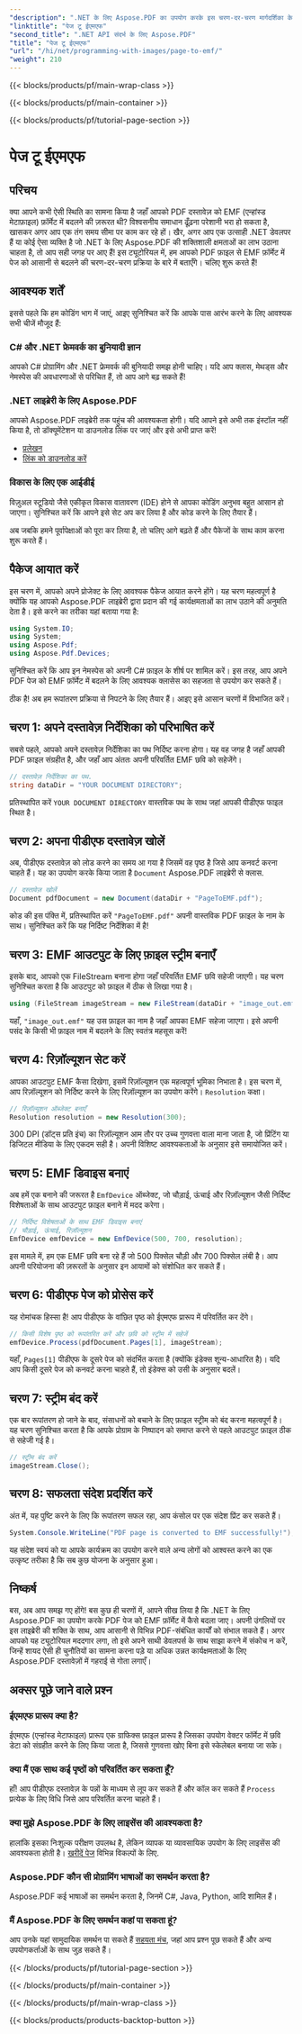 ```yaml
---
"description": ".NET के लिए Aspose.PDF का उपयोग करके इस चरण-दर-चरण मार्गदर्शिका के साथ PDF पृष्ठ को EMF प्रारूप में परिवर्तित करना सीखें। डेवलपर्स के लिए बिल्कुल सही।"
"linktitle": "पेज टू ईएमएफ"
"second_title": ".NET API संदर्भ के लिए Aspose.PDF"
"title": "पेज टू ईएमएफ"
"url": "/hi/net/programming-with-images/page-to-emf/"
"weight": 210
---
```


{{< blocks/products/pf/main-wrap-class >}}

{{< blocks/products/pf/main-container >}}

{{< blocks/products/pf/tutorial-page-section >}}

# पेज टू ईएमएफ

## परिचय

क्या आपने कभी ऐसी स्थिति का सामना किया है जहाँ आपको PDF दस्तावेज़ को EMF (एन्हांस्ड मेटाफ़ाइल) फ़ॉर्मेट में बदलने की ज़रूरत थी? विश्वसनीय समाधान ढूँढ़ना परेशानी भरा हो सकता है, खासकर अगर आप एक तंग समय सीमा पर काम कर रहे हों। खैर, अगर आप एक उत्साही .NET डेवलपर हैं या कोई ऐसा व्यक्ति है जो .NET के लिए Aspose.PDF की शक्तिशाली क्षमताओं का लाभ उठाना चाहता है, तो आप सही जगह पर आए हैं! इस ट्यूटोरियल में, हम आपको PDF फ़ाइल से EMF फ़ॉर्मेट में पेज को आसानी से बदलने की चरण-दर-चरण प्रक्रिया के बारे में बताएँगे। चलिए शुरू करते हैं!

## आवश्यक शर्तें

इससे पहले कि हम कोडिंग भाग में जाएं, आइए सुनिश्चित करें कि आपके पास आरंभ करने के लिए आवश्यक सभी चीजें मौजूद हैं:

### C# और .NET फ्रेमवर्क का बुनियादी ज्ञान
आपको C# प्रोग्रामिंग और .NET फ्रेमवर्क की बुनियादी समझ होनी चाहिए। यदि आप क्लास, मेथड्स और नेमस्पेस की अवधारणाओं से परिचित हैं, तो आप आगे बढ़ सकते हैं!

### .NET लाइब्रेरी के लिए Aspose.PDF
आपको Aspose.PDF लाइब्रेरी तक पहुंच की आवश्यकता होगी। यदि आपने इसे अभी तक इंस्टॉल नहीं किया है, तो डॉक्यूमेंटेशन या डाउनलोड लिंक पर जाएं और इसे अभी प्राप्त करें!

- [प्रलेखन](https://reference.aspose.com/pdf/net/)
- [लिंक को डाउनलोड करें](https://releases.aspose.com/pdf/net/)

### विकास के लिए एक आईडीई
विज़ुअल स्टूडियो जैसे एकीकृत विकास वातावरण (IDE) होने से आपका कोडिंग अनुभव बहुत आसान हो जाएगा। सुनिश्चित करें कि आपने इसे सेट अप कर लिया है और कोड करने के लिए तैयार हैं।

अब जबकि हमने पूर्वापेक्षाओं को पूरा कर लिया है, तो चलिए आगे बढ़ते हैं और पैकेजों के साथ काम करना शुरू करते हैं।

## पैकेज आयात करें

इस चरण में, आपको अपने प्रोजेक्ट के लिए आवश्यक पैकेज आयात करने होंगे। यह चरण महत्वपूर्ण है क्योंकि यह आपको Aspose.PDF लाइब्रेरी द्वारा प्रदान की गई कार्यक्षमताओं का लाभ उठाने की अनुमति देता है। इसे करने का तरीका यहां बताया गया है:

```csharp
using System.IO;
using System;
using Aspose.Pdf;
using Aspose.Pdf.Devices;
```

सुनिश्चित करें कि आप इन नेमस्पेस को अपनी C# फ़ाइल के शीर्ष पर शामिल करें। इस तरह, आप अपने PDF पेज को EMF फ़ॉर्मेट में बदलने के लिए आवश्यक क्लासेस का सहजता से उपयोग कर सकते हैं।

ठीक है! अब हम रूपांतरण प्रक्रिया से निपटने के लिए तैयार हैं। आइए इसे आसान चरणों में विभाजित करें।

## चरण 1: अपने दस्तावेज़ निर्देशिका को परिभाषित करें

सबसे पहले, आपको अपने दस्तावेज़ निर्देशिका का पथ निर्दिष्ट करना होगा। यह वह जगह है जहाँ आपकी PDF फ़ाइल संग्रहीत है, और जहाँ आप अंततः अपनी परिवर्तित EMF छवि को सहेजेंगे।

```csharp
// दस्तावेज़ निर्देशिका का पथ.
string dataDir = "YOUR DOCUMENT DIRECTORY";
```

प्रतिस्थापित करें `YOUR DOCUMENT DIRECTORY` वास्तविक पथ के साथ जहां आपकी पीडीएफ फाइल स्थित है।

## चरण 2: अपना पीडीएफ दस्तावेज़ खोलें

अब, पीडीएफ दस्तावेज़ को लोड करने का समय आ गया है जिसमें वह पृष्ठ है जिसे आप कनवर्ट करना चाहते हैं। यह का उपयोग करके किया जाता है `Document` Aspose.PDF लाइब्रेरी से क्लास.

```csharp
// दस्तावेज़ खोलें
Document pdfDocument = new Document(dataDir + "PageToEMF.pdf");
```

कोड की इस पंक्ति में, प्रतिस्थापित करें `"PageToEMF.pdf"` अपनी वास्तविक PDF फ़ाइल के नाम के साथ। सुनिश्चित करें कि यह निर्दिष्ट निर्देशिका में है!

## चरण 3: EMF आउटपुट के लिए फ़ाइल स्ट्रीम बनाएँ

इसके बाद, आपको एक FileStream बनाना होगा जहाँ परिवर्तित EMF छवि सहेजी जाएगी। यह चरण सुनिश्चित करता है कि आउटपुट को फ़ाइल में ठीक से लिखा गया है।

```csharp
using (FileStream imageStream = new FileStream(dataDir + "image_out.emf", FileMode.Create))
```

यहाँ, `"image_out.emf"` यह उस फ़ाइल का नाम है जहाँ आपका EMF सहेजा जाएगा। इसे अपनी पसंद के किसी भी फ़ाइल नाम में बदलने के लिए स्वतंत्र महसूस करें!

## चरण 4: रिज़ॉल्यूशन सेट करें

आपका आउटपुट EMF कैसा दिखेगा, इसमें रिज़ॉल्यूशन एक महत्वपूर्ण भूमिका निभाता है। इस चरण में, आप रिज़ॉल्यूशन को निर्दिष्ट करने के लिए रिज़ॉल्यूशन का उपयोग करेंगे। `Resolution` कक्षा।

```csharp
// रिज़ॉल्यूशन ऑब्जेक्ट बनाएँ
Resolution resolution = new Resolution(300);
```

300 DPI (डॉट्स प्रति इंच) का रिज़ॉल्यूशन आम तौर पर उच्च गुणवत्ता वाला माना जाता है, जो प्रिंटिंग या डिजिटल मीडिया के लिए एकदम सही है। अपनी विशिष्ट आवश्यकताओं के अनुसार इसे समायोजित करें।

## चरण 5: EMF डिवाइस बनाएं

अब हमें एक बनाने की जरूरत है `EmfDevice` ऑब्जेक्ट, जो चौड़ाई, ऊंचाई और रिज़ॉल्यूशन जैसी निर्दिष्ट विशेषताओं के साथ आउटपुट फ़ाइल बनाने में मदद करेगा।

```csharp
// निर्दिष्ट विशेषताओं के साथ EMF डिवाइस बनाएं
// चौड़ाई, ऊंचाई, रिज़ॉल्यूशन
EmfDevice emfDevice = new EmfDevice(500, 700, resolution);
```

इस मामले में, हम एक EMF छवि बना रहे हैं जो 500 पिक्सेल चौड़ी और 700 पिक्सेल लंबी है। आप अपनी परियोजना की ज़रूरतों के अनुसार इन आयामों को संशोधित कर सकते हैं।

## चरण 6: पीडीएफ पेज को प्रोसेस करें

यह रोमांचक हिस्सा है! आप पीडीएफ के वांछित पृष्ठ को ईएमएफ प्रारूप में परिवर्तित कर देंगे। 

```csharp
// किसी विशेष पृष्ठ को रूपांतरित करें और छवि को स्ट्रीम में सहेजें
emfDevice.Process(pdfDocument.Pages[1], imageStream);
```

यहाँ, `Pages[1]` पीडीएफ के दूसरे पेज को संदर्भित करता है (क्योंकि इंडेक्स शून्य-आधारित है)। यदि आप किसी दूसरे पेज को कनवर्ट करना चाहते हैं, तो इंडेक्स को उसी के अनुसार बदलें।

## चरण 7: स्ट्रीम बंद करें

एक बार रूपांतरण हो जाने के बाद, संसाधनों को बचाने के लिए फ़ाइल स्ट्रीम को बंद करना महत्वपूर्ण है। यह चरण सुनिश्चित करता है कि आपके प्रोग्राम के निष्पादन को समाप्त करने से पहले आउटपुट फ़ाइल ठीक से सहेजी गई है।

```csharp
// स्ट्रीम बंद करें
imageStream.Close();
```

## चरण 8: सफलता संदेश प्रदर्शित करें

अंत में, यह पुष्टि करने के लिए कि रूपांतरण सफल रहा, आप कंसोल पर एक संदेश प्रिंट कर सकते हैं।

```csharp
System.Console.WriteLine("PDF page is converted to EMF successfully!");
```

यह संदेश स्वयं को या आपके कार्यक्रम का उपयोग करने वाले अन्य लोगों को आश्वस्त करने का एक उत्कृष्ट तरीका है कि सब कुछ योजना के अनुसार हुआ।

## निष्कर्ष

बस, अब आप समझ गए होंगे! बस कुछ ही चरणों में, आपने सीख लिया है कि .NET के लिए Aspose.PDF का उपयोग करके PDF पेज को EMF फ़ॉर्मेट में कैसे बदला जाए। अपनी उंगलियों पर इस लाइब्रेरी की शक्ति के साथ, आप आसानी से विभिन्न PDF-संबंधित कार्यों को संभाल सकते हैं। अगर आपको यह ट्यूटोरियल मददगार लगा, तो इसे अपने साथी डेवलपर्स के साथ साझा करने में संकोच न करें, जिन्हें शायद ऐसी ही चुनौतियों का सामना करना पड़े या अधिक उन्नत कार्यक्षमताओं के लिए Aspose.PDF दस्तावेज़ों में गहराई से गोता लगाएँ।

## अक्सर पूछे जाने वाले प्रश्न

### ईएमएफ प्रारूप क्या है?
ईएमएफ (एन्हांस्ड मेटाफाइल) प्रारूप एक ग्राफिक्स फ़ाइल प्रारूप है जिसका उपयोग वेक्टर फॉर्मेट में छवि डेटा को संग्रहीत करने के लिए किया जाता है, जिससे गुणवत्ता खोए बिना इसे स्केलेबल बनाया जा सके।

### क्या मैं एक साथ कई पृष्ठों को परिवर्तित कर सकता हूँ?
हाँ! आप पीडीएफ दस्तावेज़ के पन्नों के माध्यम से लूप कर सकते हैं और कॉल कर सकते हैं `Process` प्रत्येक के लिए विधि जिसे आप परिवर्तित करना चाहते हैं।

### क्या मुझे Aspose.PDF के लिए लाइसेंस की आवश्यकता है?
हालांकि इसका निःशुल्क परीक्षण उपलब्ध है, लेकिन व्यापक या व्यावसायिक उपयोग के लिए लाइसेंस की आवश्यकता होती है। [खरीदें पेज](https://purchase.aspose.com/buy) विभिन्न विकल्पों के लिए.

### Aspose.PDF कौन सी प्रोग्रामिंग भाषाओं का समर्थन करता है?
Aspose.PDF कई भाषाओं का समर्थन करता है, जिनमें C#, Java, Python, आदि शामिल हैं।

### मैं Aspose.PDF के लिए समर्थन कहां पा सकता हूं?
आप उनके यहां सामुदायिक समर्थन पा सकते हैं [सहयता मंच](https://forum.aspose.com/c/pdf/10), जहां आप प्रश्न पूछ सकते हैं और अन्य उपयोगकर्ताओं के साथ जुड़ सकते हैं।

{{< /blocks/products/pf/tutorial-page-section >}}

{{< /blocks/products/pf/main-container >}}

{{< /blocks/products/pf/main-wrap-class >}}

{{< blocks/products/products-backtop-button >}}